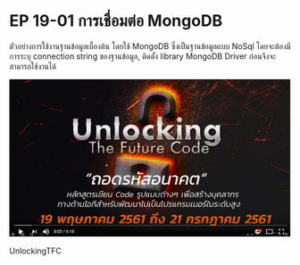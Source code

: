 # EP 19-01 การเชื่อมต่อ MongoDB

ตัวอย่างการใช้งานฐานข้อมูลเบื้องต้น โดยใช้ MongoDB ซึ่งเป็นฐานข้อมูลแบบ NoSql โดยจะต้องมีการระบุ connection string ของฐานข้อมูล, ติดตั้ง library MongoDB Driver ก่อนจึงจะสามารถใช้งานได้

[![IMAGE ALT TEXT HERE](images/EP19/00.PNG)](https://youtu.be/1AgrKQG8UEE)

UnlockingTFC